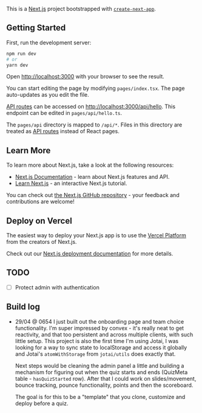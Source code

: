 This is a [Next.js](https://nextjs.org/) project bootstrapped with [`create-next-app`](https://github.com/vercel/next.js/tree/canary/packages/create-next-app).

## Getting Started

First, run the development server:

```bash
npm run dev
# or
yarn dev
```

Open [http://localhost:3000](http://localhost:3000) with your browser to see the result.

You can start editing the page by modifying `pages/index.tsx`. The page auto-updates as you edit the file.

[API routes](https://nextjs.org/docs/api-routes/introduction) can be accessed on [http://localhost:3000/api/hello](http://localhost:3000/api/hello). This endpoint can be edited in `pages/api/hello.ts`.

The `pages/api` directory is mapped to `/api/*`. Files in this directory are treated as [API routes](https://nextjs.org/docs/api-routes/introduction) instead of React pages.

## Learn More

To learn more about Next.js, take a look at the following resources:

- [Next.js Documentation](https://nextjs.org/docs) - learn about Next.js features and API.
- [Learn Next.js](https://nextjs.org/learn) - an interactive Next.js tutorial.

You can check out [the Next.js GitHub repository](https://github.com/vercel/next.js/) - your feedback and contributions are welcome!

## Deploy on Vercel

The easiest way to deploy your Next.js app is to use the [Vercel Platform](https://vercel.com/new?utm_medium=default-template&filter=next.js&utm_source=create-next-app&utm_campaign=create-next-app-readme) from the creators of Next.js.

Check out our [Next.js deployment documentation](https://nextjs.org/docs/deployment) for more details.

## TODO
- [ ] Protect admin with authentication

## Build log
- 29/04 @ 0654
    I just built out the onboarding page and team choice functionality. I'm super impressed by convex - it's really neat to get reactivity, and that too persistent and across multiple clients, with such little setup. This project is also the first time I'm using Jotai, I was looking for a way to sync state to localStorage and access it globally and Jotai's `atomWithStorage` from `jotai/utils` does exactly that.

    Next steps would be cleaning the admin panel a little and building a mechanism for figuring out when the quiz starts and ends (QuizMeta table - `hasQuizStarted` row). After that I could work on slides/movement, bounce tracking, pounce functionality, points and then the scoreboard.

    The goal is for this to be a "template" that you clone, customize and deploy before a quiz.
